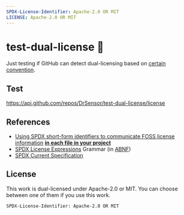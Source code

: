 ```yaml
---
SPDX-License-Identifier: Apache-2.0 OR MIT
LICENSE: Apache-2.0 OR MIT
---
```


# test-dual-license 🤷

Just testing if GitHub can detect dual-licensing based on [certain convention](https://softwareengineering.stackexchange.com/questions/181040/how-to-document-a-dual-open-source-license).

## Test
https://api.github.com/repos/DrSensor/test-dual-license/license

## References
- [Using SPDX short-form identifiers to communicate FOSS license information](https://spdx.dev/ids/) [**in each file in your project**](https://spdx.dev/ids/#how)
- [SPDX License Expressions](https://spdx.github.io/spdx-spec/appendix-IV-SPDX-license-expressions/) Grammar (in [ABNF](https://en.wikipedia.org/wiki/Augmented_Backus%E2%80%93Naur_form))
- [SPDX Current Specification](https://spdx.github.io/spdx-spec/)

## License
This work is dual-licensed under Apache-2.0 or MIT.
You can choose between one of them if you use this work.

`SPDX-License-Identifier: Apache-2.0 OR MIT`
